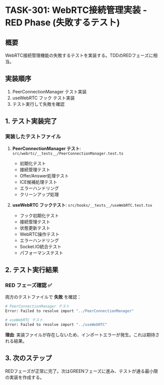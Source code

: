 # TASK-301: WebRTC接続管理実装 - RED Phase (失敗するテスト)

## 概要

WebRTC接続管理機能の失敗するテストを実装する。TDDのREDフェーズに相当。

## 実装順序

1. PeerConnectionManager テスト実装
2. useWebRTC フック テスト実装
3. テスト実行して失敗を確認

## 1. テスト実装完了

### 実装したテストファイル

1. **PeerConnectionManager テスト**: `src/webrtc/__tests__/PeerConnectionManager.test.ts`
   - 初期化テスト
   - 接続管理テスト
   - Offer/Answer処理テスト
   - ICE候補処理テスト
   - エラーハンドリング
   - クリーンアップ処理

2. **useWebRTC フックテスト**: `src/hooks/__tests__/useWebRTC.test.tsx`
   - フック初期化テスト
   - 接続管理テスト
   - 状態更新テスト
   - WebRTC操作テスト
   - エラーハンドリング
   - Socket.IO統合テスト
   - パフォーマンステスト

## 2. テスト実行結果

### RED フェーズ確認 ✅

両方のテストファイルで **失敗** を確認：

```bash
# PeerConnectionManager テスト
Error: Failed to resolve import "../PeerConnectionManager"

# useWebRTC テスト  
Error: Failed to resolve import "../useWebRTC"
```

**理由**: 実装ファイルが存在しないため、インポートエラーが発生。これは期待される結果。

## 3. 次のステップ

REDフェーズが正常に完了。次はGREENフェーズに進み、テストが通る最小限の実装を作成する。